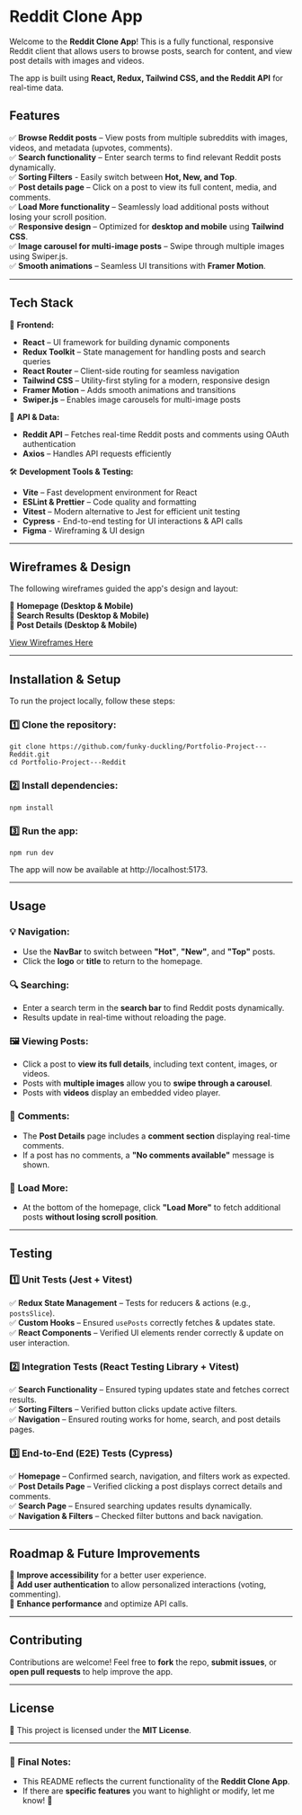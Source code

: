 # **Reddit Clone App**  

Welcome to the **Reddit Clone App**! This is a fully functional, responsive Reddit client that allows users to browse posts, search for content, and view post details with images and videos. 

The app is built using **React, Redux, Tailwind CSS, and the Reddit API** for real-time data.  

## **Features**  

✅ **Browse Reddit posts** – View posts from multiple subreddits with images, videos, and metadata (upvotes, comments).  
✅ **Search functionality** – Enter search terms to find relevant Reddit posts dynamically.  
✅ **Sorting Filters** - Easily switch between **Hot, New, and Top**.  
✅ **Post details page** – Click on a post to view its full content, media, and comments.  
✅ **Load More functionality** – Seamlessly load additional posts without losing your scroll position.  
✅ **Responsive design** – Optimized for **desktop and mobile** using **Tailwind CSS**.  
✅ **Image carousel for multi-image posts** – Swipe through multiple images using Swiper.js.    
✅ **Smooth animations** – Seamless UI transitions with **Framer Motion**.    

---

## **Tech Stack**  

🚀 **Frontend:**  
- **React** – UI framework for building dynamic components  
- **Redux Toolkit** – State management for handling posts and search queries  
- **React Router** – Client-side routing for seamless navigation  
- **Tailwind CSS** – Utility-first styling for a modern, responsive design  
- **Framer Motion** – Adds smooth animations and transitions  
- **Swiper.js** – Enables image carousels for multi-image posts  

🔗 **API & Data:**  
- **Reddit API** – Fetches real-time Reddit posts and comments using OAuth authentication  
- **Axios** – Handles API requests efficiently  

🛠 **Development Tools & Testing:**  
- **Vite** – Fast development environment for React  
- **ESLint & Prettier** – Code quality and formatting  
- **Vitest** – Modern alternative to Jest for efficient unit testing  
- **Cypress** - End-to-end testing for UI interactions & API calls  
- **Figma** - Wireframing & UI design  

---

## **Wireframes & Design**  

The following wireframes guided the app's design and layout:  

📌 **Homepage (Desktop & Mobile)**  
📌 **Search Results (Desktop & Mobile)**  
📌 **Post Details (Desktop & Mobile)**  

[View Wireframes Here](https://github.com/funky-duckling/Portfolio-Project---Reddit/tree/cdce640dac10ac27d075d4f606431d305614c888/src/assets/wireframes)

---

## **Installation & Setup**  

To run the project locally, follow these steps:  

### **1️⃣ Clone the repository:**  
```
git clone https://github.com/funky-duckling/Portfolio-Project---Reddit.git
cd Portfolio-Project---Reddit
```

### **2️⃣ Install dependencies:**
```
npm install
```

### **3️⃣ Run the app:**
```
npm run dev
```

The app will now be available at http://localhost:5173.

---

## **Usage**  

### 💡 **Navigation:**  
- Use the **NavBar** to switch between **"Hot"**, **"New"**, and **"Top"** posts.  
- Click the **logo** or **title** to return to the homepage.  

### 🔍 **Searching:**  
- Enter a search term in the **search bar** to find Reddit posts dynamically.  
- Results update in real-time without reloading the page.  

### 🖼 **Viewing Posts:**  
- Click a post to **view its full details**, including text content, images, or videos.  
- Posts with **multiple images** allow you to **swipe through a carousel**.  
- Posts with **videos** display an embedded video player.  

### 💬 **Comments:**  
- The **Post Details** page includes a **comment section** displaying real-time comments.  
- If a post has no comments, a **"No comments available"** message is shown.  

### 📜 **Load More:**  
- At the bottom of the homepage, click **"Load More"** to fetch additional posts **without losing scroll position**.  

---

## **Testing**  

### 1️⃣ Unit Tests (Jest + Vitest)  
✅ **Redux State Management** – Tests for reducers & actions (e.g., `postsSlice`).  
✅ **Custom Hooks** – Ensured `usePosts` correctly fetches & updates state.  
✅ **React Components** – Verified UI elements render correctly & update on user interaction.  

### 2️⃣ Integration Tests (React Testing Library + Vitest)  
✅ **Search Functionality** – Ensured typing updates state and fetches correct results.  
✅ **Sorting Filters** – Verified button clicks update active filters.  
✅ **Navigation** – Ensured routing works for home, search, and post details pages.  

### 3️⃣ End-to-End (E2E) Tests (Cypress)  
✅ **Homepage** – Confirmed search, navigation, and filters work as expected.  
✅ **Post Details Page** – Verified clicking a post displays correct details and comments.  
✅ **Search Page** – Ensured searching updates results dynamically.  
✅ **Navigation & Filters** – Checked filter buttons and back navigation.  

---

## **Roadmap & Future Improvements**  

🔹 **Improve accessibility** for a better user experience.  
🔹 **Add user authentication** to allow personalized interactions (voting, commenting).  
🔹 **Enhance performance** and optimize API calls.  

---

## **Contributing**  

Contributions are welcome! Feel free to **fork** the repo, **submit issues**, or **open pull requests** to help improve the app.  

---

## **License**  

📜 This project is licensed under the **MIT License**.  

---

### 🎯 **Final Notes:**  
- This README reflects the current functionality of the **Reddit Clone App**.  
- If there are **specific features** you want to highlight or modify, let me know! 🚀  

